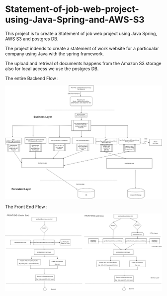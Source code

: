 # Statement-of-job-web-project-using-Java-Spring-and-AWS-S3
This project is to create a Statement of job web project using Java Spring, AWS S3 and postgres DB.

The project indends to create a statement of work website for a particualar company using Java with the spring framework.

The upload and retrival of documents happens from the Amazon S3 storage also for local access we use the postgres DB.

 The entire Backend Flow :
 
![Alt text](https://github.com/akashsrikanth2310/Statement-of-work-web-project-using-Java-Spring-and-AWS-S3/blob/master/Architecture%20Diagrams/Backend%20Flow.png)


The Front End Flow :

![Alt text](https://github.com/akashsrikanth2310/Statement-of-work-web-project-using-Java-Spring-and-AWS-S3/blob/master/Architecture%20Diagrams/frontend_main.png)
